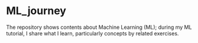 # ML_journey
The repository shows contents about Machine Learning (ML); during my ML tutorial, I share what I learn, particularly concepts by related exercises.
